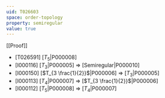 ```yaml
---
uid: T026603
space: order-topology
property: semiregular
value: true
---
```

[[Proof]]

* [T026591] [$T_5$|P000008]
* [I000116] [$T_3$|P000005] => [Semiregular|P000010]
* [I000150] [$T_{3 \frac{1}{2}}$|P000006] => [$T_3$|P000005]
* [I000113] [$T_4$|P000007] => [$T_{3 \frac{1}{2}}$|P000006]
* [I000112] [$T_5$|P000008] => [$T_4$|P000007]

